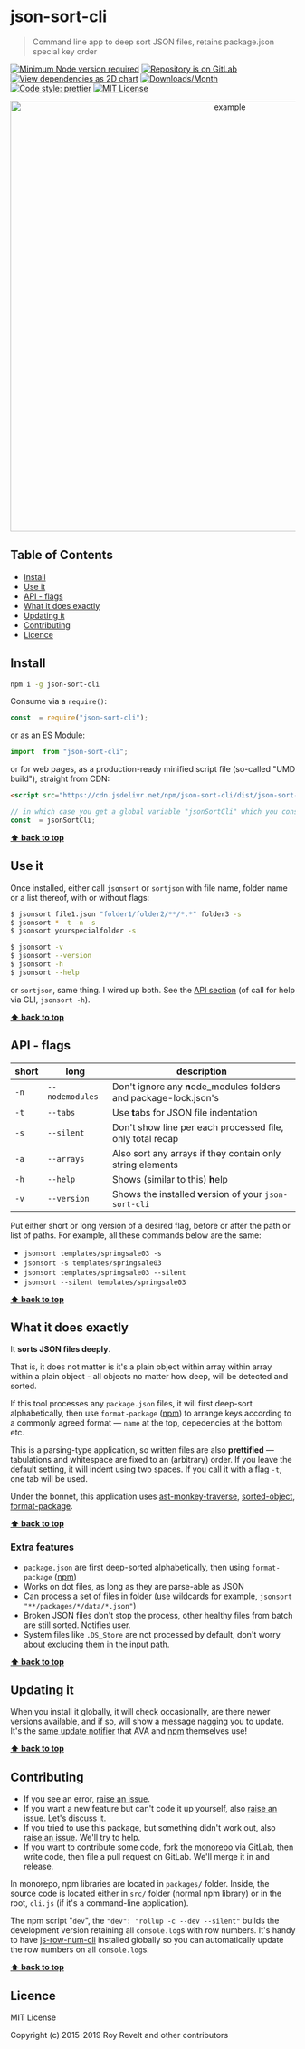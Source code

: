 # json-sort-cli

> Command line app to deep sort JSON files, retains package.json special key order

[![Minimum Node version required][node-img]][node-url]
[![Repository is on GitLab][gitlab-img]][gitlab-url]
[![View dependencies as 2D chart][deps2d-img]][deps2d-url]
[![Downloads/Month][downloads-img]][downloads-url]
[![Code style: prettier][prettier-img]][prettier-url]
[![MIT License][license-img]][license-url]

<div align="center">
  <img alt="example" src="https://glcdn.githack.com/codsen/codsen/raw/master/packages/json-sort-cli/media/quicktest.gif" width="760" align="center">
</div>

## Table of Contents

- [Install](#install)
- [Use it](#use-it)
- [API - flags](#api---flags)
- [What it does exactly](#what-it-does-exactly)
- [Updating it](#updating-it)
- [Contributing](#contributing)
- [Licence](#licence)

## Install

```bash
npm i -g json-sort-cli
```

Consume via a `require()`:

```js
const  = require("json-sort-cli");
```

or as an ES Module:

```js
import  from "json-sort-cli";
```

or for web pages, as a production-ready minified script file (so-called "UMD build"), straight from CDN:

```html
<script src="https://cdn.jsdelivr.net/npm/json-sort-cli/dist/json-sort-cli.umd.js"></script>
```

```js
// in which case you get a global variable "jsonSortCli" which you consume like this:
const  = jsonSortCli;
```

**[⬆ back to top](#)**

## Use it

Once installed, either call `jsonsort` or `sortjson` with file name, folder name or a list thereof, with or without flags:

```bash
$ jsonsort file1.json "folder1/folder2/**/*.*" folder3 -s
$ jsonsort * -t -n -s
$ jsonsort yourspecialfolder -s

$ jsonsort -v
$ jsonsort --version
$ jsonsort -h
$ jsonsort --help
```

or `sortjson`, same thing. I wired up both. See the [API section](#api---flags) (of call for help via CLI, `jsonsort -h`).

**[⬆ back to top](#)**

## API - flags

| short | long            | description                                                       |
| ----- | --------------- | ----------------------------------------------------------------- |
| `-n`  | `--nodemodules` | Don't ignore any **n**ode_modules folders and package-lock.json's |
| `-t`  | `--tabs`        | Use **t**abs for JSON file indentation                            |
| `-s`  | `--silent`      | Don't show line per each processed file, only total recap         |
| `-a`  | `--arrays`      | Also sort any arrays if they contain only string elements         |
| `-h`  | `--help`        | Shows (similar to this) **h**elp                                  |
| `-v`  | `--version`     | Shows the installed **v**ersion of your `json-sort-cli`           |

Put either short or long version of a desired flag, before or after the path or list of paths. For example, all these commands below are the same:

- `jsonsort templates/springsale03 -s`
- `jsonsort -s templates/springsale03`
- `jsonsort templates/springsale03 --silent`
- `jsonsort --silent templates/springsale03`

**[⬆ back to top](#)**

## What it does exactly

It **sorts JSON files deeply**.

That is, it does not matter is it's a plain object within array within array within a plain object - all objects no matter how deep, will be detected and sorted.

If this tool processes any `package.json` files, it will first deep-sort alphabetically, then use `format-package` ([npm](https://www.npmjs.com/package/format-package)) to arrange keys according to a commonly agreed format — `name` at the top, depedencies at the bottom etc.

This is a parsing-type application, so written files are also **prettified** — tabulations and whitespace are fixed to an (arbitrary) order. If you leave the default setting, it will indent using two spaces. If you call it with a flag `-t`, one tab will be used.

Under the bonnet, this application uses [ast-monkey-traverse](https://www.npmjs.com/package/ast-monkey-traverse), [sorted-object](https://www.npmjs.com/package/sorted-object), [format-package](https://www.npmjs.com/package/format-package).

**[⬆ back to top](#)**

### Extra features

- `package.json` are first deep-sorted alphabetically, then using `format-package` ([npm](https://www.npmjs.com/package/format-package))
- Works on dot files, as long as they are parse-able as JSON
- Can process a set of files in folder (use wildcards for example, `jsonsort "**/packages/*/data/*.json"`)
- Broken JSON files don't stop the process, other healthy files from batch are still sorted. Notifies user.
- System files like `.DS_Store` are not processed by default, don't worry about excluding them in the input path.

**[⬆ back to top](#)**

## Updating it

When you install it globally, it will check occasionally, are there newer versions available, and if so, will show a message nagging you to update. It's the [same update notifier](https://www.npmjs.com/package/update-notifier) that AVA and [npm](https://www.npmjs.com/package/npm) themselves use!

**[⬆ back to top](#)**

## Contributing

- If you see an error, [raise an issue](<https://gitlab.com/codsen/codsen/issues/new?issue[title]=json-sort-cli%20package%20-%20put%20title%20here&issue[description]=**Which%20package%20is%20this%20issue%20for**%3A%20%0Ajson-sort-cli%0A%0A**Describe%20the%20issue%20(if%20necessary)**%3A%20%0A%0A%0A%2Fassign%20%40revelt>).
- If you want a new feature but can't code it up yourself, also [raise an issue](<https://gitlab.com/codsen/codsen/issues/new?issue[title]=json-sort-cli%20package%20-%20put%20title%20here&issue[description]=**Which%20package%20is%20this%20issue%20for**%3A%20%0Ajson-sort-cli%0A%0A**Describe%20the%20issue%20(if%20necessary)**%3A%20%0A%0A%0A%2Fassign%20%40revelt>). Let's discuss it.
- If you tried to use this package, but something didn't work out, also [raise an issue](<https://gitlab.com/codsen/codsen/issues/new?issue[title]=json-sort-cli%20package%20-%20put%20title%20here&issue[description]=**Which%20package%20is%20this%20issue%20for**%3A%20%0Ajson-sort-cli%0A%0A**Describe%20the%20issue%20(if%20necessary)**%3A%20%0A%0A%0A%2Fassign%20%40revelt>). We'll try to help.
- If you want to contribute some code, fork the [monorepo](https://gitlab.com/codsen/codsen/) via GitLab, then write code, then file a pull request on GitLab. We'll merge it in and release.

In monorepo, npm libraries are located in `packages/` folder. Inside, the source code is located either in `src/` folder (normal npm library) or in the root, `cli.js` (if it's a command-line application).

The npm script "`dev`", the `"dev": "rollup -c --dev --silent"` builds the development version retaining all `console.log`s with row numbers. It's handy to have [js-row-num-cli](https://www.npmjs.com/package/js-row-num-cli) installed globally so you can automatically update the row numbers on all `console.log`s.

**[⬆ back to top](#)**

## Licence

MIT License

Copyright (c) 2015-2019 Roy Revelt and other contributors

[node-img]: https://img.shields.io/node/v/json-sort-cli.svg?style=flat-square&label=works%20on%20node
[node-url]: https://www.npmjs.com/package/json-sort-cli
[gitlab-img]: https://img.shields.io/badge/repo-on%20GitLab-brightgreen.svg?style=flat-square
[gitlab-url]: https://gitlab.com/codsen/codsen/tree/master/packages/json-sort-cli
[deps2d-img]: https://img.shields.io/badge/deps%20in%202D-see_here-08f0fd.svg?style=flat-square
[deps2d-url]: http://npm.anvaka.com/#/view/2d/json-sort-cli
[downloads-img]: https://img.shields.io/npm/dm/json-sort-cli.svg?style=flat-square
[downloads-url]: https://npmcharts.com/compare/json-sort-cli
[prettier-img]: https://img.shields.io/badge/code_style-prettier-ff69b4.svg?style=flat-square
[prettier-url]: https://prettier.io
[license-img]: https://img.shields.io/badge/licence-MIT-51c838.svg?style=flat-square
[license-url]: https://gitlab.com/codsen/codsen/blob/master/LICENSE
